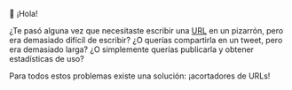 :wave: ¡Hola! 

¿Te pasó alguna vez que necesitaste escribir una [URL](https://en.wikipedia.org/wiki/URL) en un pizarrón, pero era demasiado difícil de escribir? ¿O querías compartirla en un tweet, pero era demasiado larga? ¿O simplemente querías publicarla y obtener estadísticas de uso?    

Para todos estos problemas existe una solución: ¡acortadores de URLs!